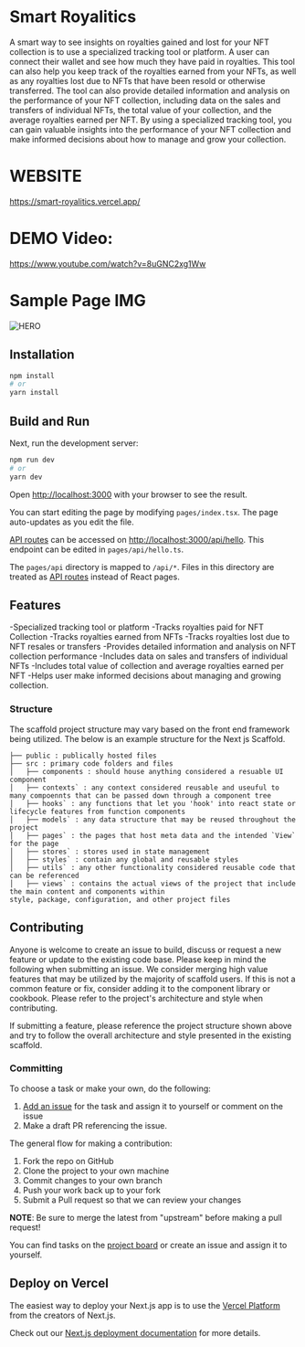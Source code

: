 # Smart Royalitics

A smart way to see insights on royalties gained and lost for your NFT collection is to use a specialized tracking tool or platform. A user can connect their wallet and see how much they have paid in royalties. This tool can also help you keep track of the royalties earned from your NFTs, as well as any royalties lost due to NFTs that have been resold or otherwise transferred. The tool can also provide detailed information and analysis on the performance of your NFT collection, including data on the sales and transfers of individual NFTs, the total value of your collection, and the average royalties earned per NFT. By using a specialized tracking tool, you can gain valuable insights into the performance of your NFT collection and make informed decisions about how to manage and grow your collection.

# WEBSITE

https://smart-royalitics.vercel.app/

# DEMO Video:

https://www.youtube.com/watch?v=8uGNC2xg1Ww

# Sample Page IMG

![HERO](https://user-images.githubusercontent.com/36173828/206932443-07613796-4649-406a-aa04-050e6f789244.png)

## Installation

```bash
npm install
# or
yarn install
```

## Build and Run

Next, run the development server:

```bash
npm run dev
# or
yarn dev
```

Open [http://localhost:3000](http://localhost:3000) with your browser to see the result.

You can start editing the page by modifying `pages/index.tsx`. The page auto-updates as you edit the file.

[API routes](https://nextjs.org/docs/api-routes/introduction) can be accessed on [http://localhost:3000/api/hello](http://localhost:3000/api/hello). This endpoint can be edited in `pages/api/hello.ts`.

The `pages/api` directory is mapped to `/api/*`. Files in this directory are treated as [API routes](https://nextjs.org/docs/api-routes/introduction) instead of React pages.

## Features

-Specialized tracking tool or platform
-Tracks royalties paid for NFT Collection
-Tracks royalties earned from NFTs
-Tracks royalties lost due to NFT resales or transfers
-Provides detailed information and analysis on NFT collection performance
-Includes data on sales and transfers of individual NFTs
-Includes total value of collection and average royalties earned per NFT
-Helps user make informed decisions about managing and growing collection.

### Structure

The scaffold project structure may vary based on the front end framework being utilized. The below is an example structure for the Next js Scaffold.

```
├── public : publically hosted files
├── src : primary code folders and files
│   ├── components : should house anything considered a resuable UI component
│   ├── contexts` : any context considered reusable and useuful to many compoennts that can be passed down through a component tree
│   ├── hooks` : any functions that let you 'hook' into react state or lifecycle features from function components
│   ├── models` : any data structure that may be reused throughout the project
│   ├── pages` : the pages that host meta data and the intended `View` for the page
│   ├── stores` : stores used in state management
│   ├── styles` : contain any global and reusable styles
│   ├── utils` : any other functionality considered reusable code that can be referenced
│   ├── views` : contains the actual views of the project that include the main content and components within
style, package, configuration, and other project files

```

## Contributing

Anyone is welcome to create an issue to build, discuss or request a new feature or update to the existing code base. Please keep in mind the following when submitting an issue. We consider merging high value features that may be utilized by the majority of scaffold users. If this is not a common feature or fix, consider adding it to the component library or cookbook. Please refer to the project's architecture and style when contributing.

If submitting a feature, please reference the project structure shown above and try to follow the overall architecture and style presented in the existing scaffold.

### Committing

To choose a task or make your own, do the following:

1. [Add an issue](https://github.com/solana-dev-adv/solana-dapp-next/issues/new) for the task and assign it to yourself or comment on the issue
2. Make a draft PR referencing the issue.

The general flow for making a contribution:

1. Fork the repo on GitHub
2. Clone the project to your own machine
3. Commit changes to your own branch
4. Push your work back up to your fork
5. Submit a Pull request so that we can review your changes

**NOTE**: Be sure to merge the latest from "upstream" before making a
pull request!

You can find tasks on the [project board](https://github.com/solana-dev-adv/solana-dapp-next/projects/1)
or create an issue and assign it to yourself.

## Deploy on Vercel

The easiest way to deploy your Next.js app is to use the [Vercel Platform](https://vercel.com/new?utm_medium=default-template&filter=next.js&utm_source=create-next-app&utm_campaign=create-next-app-readme) from the creators of Next.js.

Check out our [Next.js deployment documentation](https://nextjs.org/docs/deployment) for more details.
